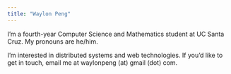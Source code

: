 ```yaml
---
title: "Waylon Peng"
---
```


I’m a fourth-year Computer Science and Mathematics student at UC Santa 
Cruz. My pronouns are he/him.

I’m interested in distributed systems and web technologies. If you’d 
like to get in touch, email me at waylonpeng (at) gmail (dot) com.
